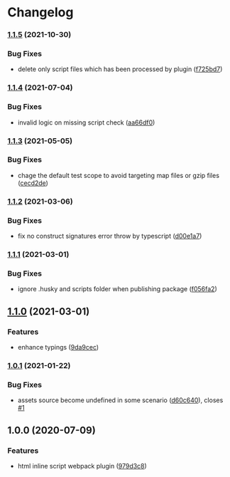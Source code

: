 # Changelog

### [1.1.5](https://github.com/icelam/html-inline-script-webpack-plugin/compare/v1.1.4...v1.1.5) (2021-10-30)


### Bug Fixes

* delete only script files which has been processed by plugin ([f725bd7](https://github.com/icelam/html-inline-script-webpack-plugin/commit/f725bd7599c3c478d008713b001538c42347b838))

### [1.1.4](https://github.com/icelam/html-inline-script-webpack-plugin/compare/v1.1.3...v1.1.4) (2021-07-04)


### Bug Fixes

* invalid logic on missing script check ([aa66df0](https://github.com/icelam/html-inline-script-webpack-plugin/commit/aa66df02b9a4e3f209091b91be41caa9e6559c6a))

### [1.1.3](https://github.com/icelam/html-inline-script-webpack-plugin/compare/v1.1.2...v1.1.3) (2021-05-05)


### Bug Fixes

* chage the default test scope to avoid targeting map files or gzip files ([cecd2de](https://github.com/icelam/html-inline-script-webpack-plugin/commit/cecd2de7f0a40306cd813da616e085b43e23464b))

### [1.1.2](https://github.com/icelam/html-inline-script-webpack-plugin/compare/v1.1.1...v1.1.2) (2021-03-06)


### Bug Fixes

* fix no construct signatures error throw by typescript ([d00e1a7](https://github.com/icelam/html-inline-script-webpack-plugin/commit/d00e1a7eb79bb81642246ac81d68807b72bcb06e))

### [1.1.1](https://github.com/icelam/html-inline-script-webpack-plugin/compare/v1.1.0...v1.1.1) (2021-03-01)


### Bug Fixes

* ignore .husky and scripts folder when publishing package ([f056fa2](https://github.com/icelam/html-inline-script-webpack-plugin/commit/f056fa26f242cdca73254f5a0a260a98c4e477d7))

## [1.1.0](https://github.com/icelam/html-inline-script-webpack-plugin/compare/v1.0.1...v1.1.0) (2021-03-01)


### Features

* enhance typings ([9da9cec](https://github.com/icelam/html-inline-script-webpack-plugin/commit/9da9ceca3477a5f82b416a69704b9c790212a738))

### [1.0.1](https://github.com/icelam/html-inline-script-webpack-plugin/compare/v1.0.0...v1.0.1) (2021-01-22)


### Bug Fixes

* assets source become undefined in some scenario ([d60c640](https://github.com/icelam/html-inline-script-webpack-plugin/commit/d60c640eb7eaf0673a4930fc9cf7777b89a2c0ab)), closes [#1](https://github.com/icelam/html-inline-script-webpack-plugin/issues/1)

## 1.0.0 (2020-07-09)


### Features

* html inline script webpack plugin ([979d3c8](https://github.com/icelam/html-inline-script-webpack-plugin/commit/979d3c8bf9699235209f3852c2600756b9a8281c))
